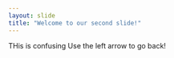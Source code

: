 ```yaml
---
layout: slide
title: "Welcome to our second slide!"
---
```

THis is confusing
Use the left arrow to go back!
